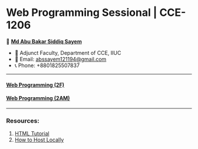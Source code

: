 # Web Programming Sessional | CCE-1206

👤 **[Md Abu Bakar Siddiq Sayem]()**
- 💼 Adjunct Faculty, Department of CCE, IIUC
- 📧 Email: abssayem121194@gmail.com  
- 📞 Phone: +8801825507837
---

#### [Web Programming (2F)](ICCE_2F/readme.md)
#### [Web Programming (2AM)](ICCE_2AM/readme.md)

---

### Resources:
1. [HTML Tutorial](html_tutorial.md)
2. [How to Host Locally](local_hosting.md)
